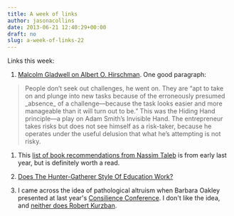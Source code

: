 ```yaml
---
title: A week of links
author: jasonacollins
date: 2013-06-21 12:40:29+00:00
draft: no
slug: a-week-of-links-22
---
```


Links this week:
	
  1. [Malcolm Gladwell on Albert O. Hirschman](http://www.newyorker.com/arts/critics/books/2013/06/24/130624crbo_books_gladwell?currentPage=all). One good paragraph:

<blockquote>People don’t seek out challenges, he went on. They are “apt to take on and plunge into new tasks because of the erroneously presumed _absence_ of a challenge—because the task looks easier and more manageable than it will turn out to be.” This was the Hiding Hand principle—a play on Adam Smith’s Invisible Hand. The entrepreneur takes risks but does not see himself as a risk-taker, because he operates under the useful delusion that what he’s attempting is not risky.</blockquote>
	
  1. This [list of book recommendations from Nassim Taleb](http://www.farnamstreetblog.com/2012/02/book-recommendations-from-nassim-taleb/) is from early last year, but is definitely worth a read.

	
  2. [Does The Hunter-Gatherer Style Of Education Work?](http://www.thisviewoflife.com/index.php/magazine/articles/1082/free-to-learn-hunter-gatherer-style-education)

	
  3. I came across the idea of pathological altruism when Barbara Oakley presented at last year's [Consilience Conference](https://jasoncollins.blog/consilience-conference/). I don't like the idea, and [neither does Robert Kurzban](http://www.epjournal.net/blog/2013/06/pathological-altruism-a-new-idea-that-robert-burns-discussed-in-1785/).


